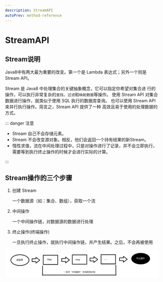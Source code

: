 ```yaml
---
description: StreamAPI
autoPrev: method-reference
---
```


# StreamAPI

## Stream说明
Java8中有两大最为重要的改变。第一个是 Lambda 表达式；另外一个则是 Stream API。

Stream 是 Java8 中处理集合的关键抽象概念，它可以指定你希望对集合进
行的操作，可以执行非常复杂的`查找`、`过滤`和`映射数据`等操作。 使用
Stream API 对集合数据进行操作，就类似于使用 SQL 执行的数据库查询。
也可以使用 Stream API 来并行执行操作。简言之，Stream API 提供了一种
高效且易于使用的处理数据的方式。

::: danger 注意

* Stream 自己不会存储元素。
* Stream 不会改变源对象。相反，他们会返回一个持有结果的新Stream。
* 惰性求值，流在中间处理过程中，只是对操作进行了记录，并不会立即执行，需要等到执行终止操作的时候才会进行实际的计算。

:::

## Stream操作的三个步骤
1. 创建 Stream
   
   一个数据源（如：集合、数组），获取一个流

2. 中间操作
   
   一个中间操作链，对数据源的数据进行处理
3. 终止操作(终端操作)
   
   一旦执行终止操作，就执行中间操作链，并产生结果。之后，不会再被使用

![流程图](/blogImg/Stream01.png)


